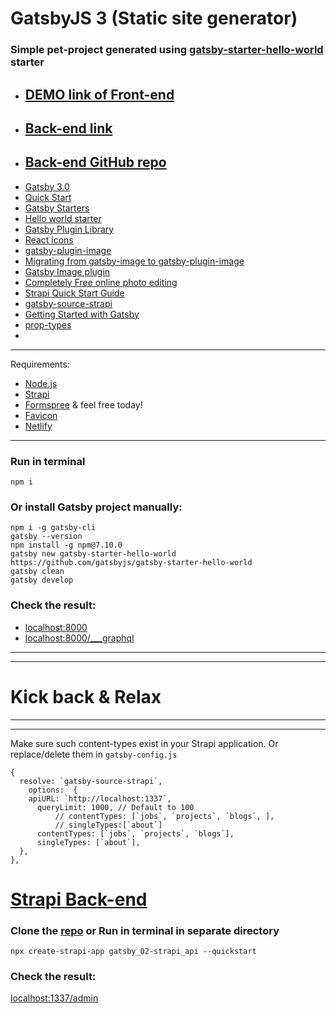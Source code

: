 # GatsbyJS 3 (Static site generator)

### Simple pet-project generated using [gatsby-starter-hello-world](https://www.gatsbyjs.com/starters/gatsbyjs/gatsby-starter-hello-world/) starter

* ## [DEMO link of Front-end]()
* ## [Back-end link]()
* ## [Back-end GitHub repo](https://github.com/WebDevelopUa/gatsby_02-strapi_api)

- [Gatsby 3.0](https://www.gatsbyjs.com)
- [Quick Start](https://www.gatsbyjs.com/docs/quick-start)
- [Gatsby Starters](https://www.gatsbyjs.com/starters/?v=3)
- [Hello world starter](https://www.gatsbyjs.com/starters/gatsbyjs/gatsby-starter-hello-world/)
- [Gatsby Plugin Library](https://www.gatsbyjs.com/plugins/)
- [React icons](https://react-icons.github.io/react-icons/)
- [gatsby-plugin-image](https://www.gatsbyjs.com/plugins/gatsby-plugin-image)
- [Migrating from gatsby-image to gatsby-plugin-image](https://www.gatsbyjs.com/docs/reference/release-notes/image-migration-guide/)
- [Gatsby Image plugin](https://www.gatsbyjs.com/docs/reference/built-in-components/gatsby-plugin-image/#restrictions-on-using-staticimage)
- [Completely Free online photo editing](https://www10.lunapic.com/editor/)
- [Strapi Quick Start Guide](https://strapi.io/documentation/developer-docs/latest/getting-started/quick-start.html#_1-install-strapi-and-create-a-new-project)
- [gatsby-source-strapi](https://www.npmjs.com/package/gatsby-source-strapi)
- [Getting Started with Gatsby](https://strapi.io/documentation/developer-docs/latest/developer-resources/content-api/integrations/gatsby.html#create-a-gatsby-app)
- [prop-types](https://www.npmjs.com/package/prop-types)
- []()

-----

Requirements:

- [Node.js](https://nodejs.org/uk/)
- [Strapi](https://strapi.io)
- [Formspree](https://formspree.io) & feel free today!
- [Favicon](https://favicon.io/favicon-generator/)
- [Netlify](https://www.netlify.com)

-----

### Run in terminal

``` 
npm i
```

### Or install Gatsby project manually:

``` 
npm i -g gatsby-cli
gatsby --version
npm install -g npm@7.10.0
gatsby new gatsby-starter-hello-world https://github.com/gatsbyjs/gatsby-starter-hello-world
gatsby clean
gatsby develop
```

### Check the result:

- [localhost:8000](http://localhost:8000)
- [localhost:8000/___graphql](http://localhost:8000/___graphql)

-----
-----

# Kick back & Relax

-----
-----

Make sure such content-types exist in your Strapi application. Or replace/delete them in ```gatsby-config.js```

```
{  
  resolve: `gatsby-source-strapi`,
    options:  {
    apiURL: `http://localhost:1337`,
      queryLimit: 1000, // Default to 100
          // contentTypes: [`jobs`, `projects`, `blogs`, ],
          // singleTypes:[`about`]
      contentTypes: [`jobs`, `projects`, `blogs`],
      singleTypes: [`about`],
  },
},
```

# [Strapi Back-end](https://strapi.io/)

### Clone the [repo](https://github.com/WebDevelopUa/gatsby_02-strapi_api) or Run in terminal in separate directory

``` 
npx create-strapi-app gatsby_02-strapi_api --quickstart
```

### Check the result:

[localhost:1337/admin](http://localhost:1337/admin)
